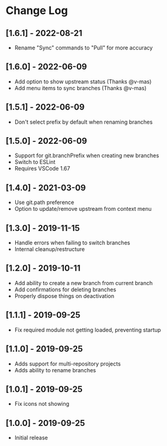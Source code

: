 # Change Log

## [1.6.1] - 2022-08-21

* Rename "Sync" commands to "Pull" for more accuracy

## [1.6.0] - 2022-06-09

* Add option to show upstream status (Thanks @v-mas)
* Add menu items to sync branches (Thanks @v-mas)

## [1.5.1] - 2022-06-09

* Don't select prefix by default when renaming branches

## [1.5.0] - 2022-06-09

* Support for git.branchPrefix when creating new branches
* Switch to ESLint
* Requires VSCode 1.67

## [1.4.0] - 2021-03-09

* Use git.path preference
* Option to update/remove upstream from context menu

## [1.3.0] - 2019-11-15

* Handle errors when failing to switch branches
* Internal cleanup/restructure

## [1.2.0] - 2019-10-11

* Add ability to create a new branch from current branch
* Add confirmations for deleting branches
* Properly dispose things on deactivation

## [1.1.1] - 2019-09-25

* Fix required module not getting loaded, preventing startup

## [1.1.0] - 2019-09-25

* Adds support for multi-repository projects
* Adds ability to rename branches

## [1.0.1] - 2019-09-25

- Fix icons not showing

## [1.0.0] - 2019-09-25

- Initial release
